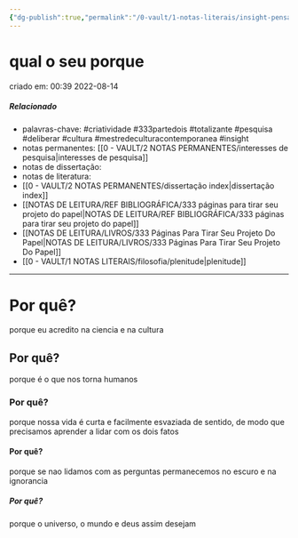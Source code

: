 ```yaml
---
{"dg-publish":true,"permalink":"/0-vault/1-notas-literais/insight-pensamento-e-meditacao/qual-o-seu-porque/","tags":["criatividade","333partedois","totalizante","pesquisa","deliberar","cultura","mestredeculturacontemporanea","insight"],"dgHomeLink":true,"dgShowLocalGraph":true,"dgShowFileTree":true,"dgEnableSearch":true}
---
```


# qual o seu porque
criado em: 00:39 2022-08-14

##### Relacionado
- palavras-chave: #criatividade #333partedois #totalizante #pesquisa #deliberar #cultura #mestredeculturacontemporanea   #insight 
- notas permanentes: [[0 - VAULT/2 NOTAS PERMANENTES/interesses de pesquisa\|interesses de pesquisa]]
- notas de dissertação:
- notas de literatura: 
- [[0 - VAULT/2 NOTAS PERMANENTES/dissertação index\|dissertação index]]
- [[NOTAS DE LEITURA/REF BIBLIOGRÁFICA/333 páginas para tirar seu projeto do papel\|NOTAS DE LEITURA/REF BIBLIOGRÁFICA/333 páginas para tirar seu projeto do papel]]
- [[NOTAS DE LEITURA/LIVROS/333 Páginas Para Tirar Seu Projeto Do Papel\|NOTAS DE LEITURA/LIVROS/333 Páginas Para Tirar Seu Projeto Do Papel]]
- [[0 - VAULT/1 NOTAS LITERAIS/filosofia/plenitude\|plenitude]]

---

# Por quê?
porque eu acredito na ciencia e na cultura
## Por quê?
porque é o que nos torna humanos
### Por quê?
porque nossa vida é curta e facilmente esvaziada de sentido, de modo que precisamos aprender a lidar com os dois fatos
#### Por quê?
porque se nao lidamos com as perguntas permanecemos no escuro e na ignorancia
##### Por quê?
porque o universo,  o mundo e deus assim desejam
